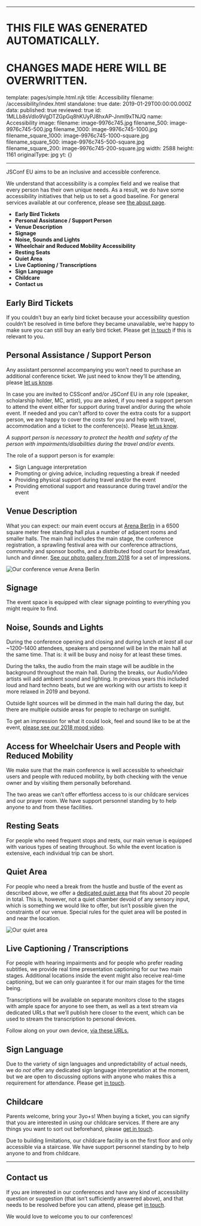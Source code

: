 ----

# THIS FILE WAS GENERATED AUTOMATICALLY.
# CHANGES MADE HERE WILL BE OVERWRITTEN.

template: pages/simple.html.njk
title: Accessibility
filename: /accessibility/index.html
standalone: true
date: 2019-01-29T00:00:00.000Z
data:
  published: true
  reviewed: true
  id: 1MLLb8sVdlo9VgDTZGpGq8hKUyPJ8hxAP-JnmI9xTNJQ
  name: Accessibility
  image:
    filename: image-9976c745.jpg
    filename_500: image-9976c745-500.jpg
    filename_1000: image-9976c745-1000.jpg
    filename_square_1000: image-9976c745-1000-square.jpg
    filename_square_500: image-9976c745-500-square.jpg
    filename_square_200: image-9976c745-200-square.jpg
    width: 2588
    height: 1161
    originalType: jpg
yt: {}

----


JSConf EU aims to be an inclusive and accessible conference.

We understand that accessibility is a complex field and we realise that every
person has their own unique needs. As a result, we do have some accessibility
initiatives that help us to set a good baseline. For general services available
at our conference, please see [the about page](/about).

- **Early Bird Tickets**
- **Personal Assistance / Support Person**
- **Venue Description**
- **Signage**
- **Noise, Sounds and Lights**
- **Wheelchair and Reduced Mobility Accessibility**
- **Resting Seats**
- **Quiet Area**
- **Live Captioning / Transcriptions**
- **Sign Language**
- **Childcare**
- **Contact us**


## Early Bird Tickets

If you couldn’t buy an early bird ticket because your accessibility question
couldn’t be resolved in time before they became unavailable, we’re happy to
make sure you can still buy an early bird ticket. Please get [in
touch](mailto:contact@jsconf.eu) if this is relevant to you.




## Personal Assistance / Support Person

Any assistant personnel accompanying you won’t need to purchase an additional
conference ticket. We just need to know they’ll be attending, please [let us
know](mailto:contact@jsconf.eu?subject=Personal%20Assistance).

In case you are invited to CSSconf and/or JSConf EU in any role (speaker,
scholarship holder, MC, artist), you are asked, if you need a support person to
attend the event either for support during travel and/or during the whole
event. If needed and you can’t afford to cover the extra costs for a support
person, we are happy to cover the costs for you and help with travel,
accommodation and a ticket to the conference(s). Please [let us
know](mailto:contact@jsconf.eu?subject=Personal%20Assistance).

_A support person is necessary to protect the health and safety of the person
with impairments/disabilities during the travel and/or events._

The role of a support person is for example: 
* Sign Language interpretation* Prompting or giving advice, including
requesting a break if needed* Providing physical support during travel and/or
the event* Providing emotional support and reassurance during travel and/or
the event

## Venue Description

What you can expect: our main event occurs at [Arena
Berlin](https://www.arena.berlin) in a 6500 square meter free standing hall
plus a number of adjacent rooms and smaller halls. The main hall includes the
main stage, the conference registration, a sprawling festival area with our
conference attractions, community and sponsor booths, and a distributed food
court for breakfast, lunch and dinner. [See our photo gallery from
2018](https://2018.jsconf.eu/news/photos/) for a set of impressions.

![Our conference venue Arena
Berlin](contents:images/cms/image-9976c745-1000.jpg)

## Signage

The event space is equipped with clear signage pointing to everything you might
require to find.

## Noise, Sounds and Lights

During the conference opening and closing and during lunch _at least_ all our
~1200–1400 attendees, speakers and personnel will be in the main hall at the
same time. That is: it will be busy and noisy for at least these times.

During the talks, the audio from the main stage will be audible in the
background throughout the main hall. During the breaks, our Audio/Video artists
will add ambient sound and lighting. In previous years this included loud and
hard techno beats, but we are working with our artists to keep it more relaxed
in 2019 and beyond.

Outside light sources will be dimmed in the main hall during the day, but there
are multiple outside areas for people to recharge on sunlight.

To get an impression for what it could look, feel and sound like to be at the
event, [please see our 2018 mood
video](https://www.youtube.com/watch?v=zNk28iHdoFk).

## Access for Wheelchair Users and People with Reduced Mobility

We make sure that the main conference is well accessible to wheelchair users
and people with reduced mobility, by both checking with the venue owner and by
visiting them personally beforehand.

The two areas we can’t offer effortless access to is our childcare services and
our prayer room. We have support personnel standing by to help anyone to and
from these facilities.

## Resting Seats

For people who need frequent stops and rests, our main venue is equipped with
various types of seating throughout. So while the event location is extensive,
each individual trip can be short.

## Quiet Area

For people who need a break from the hustle and bustle of the event as
described above, we offer a [dedicated quiet
area](https://www.arena.berlin/wp-content/uploads/2015/03/XELJANZ_Launch_Party@Badeschiff_29-Juni-2017_005-1-1.jpg)
that fits about 20 people in total. This is, however, not a quiet chamber
devoid of any sensory input, which is something we would like to offer, but
isn’t possible given the constraints of our venue. Special rules for the quiet
area will be posted in and near the location.

![Our quiet area](contents:images/cms/image-a811a3c5-1000.jpg)

## Live Captioning / Transcriptions

For people with hearing impairments and for people who prefer reading
subtitles, we provide real time presentation captioning for our two main
stages. Additional locations inside the event might also receive real-time
captioning, but we can only guarantee it for our main stages for the time
being. 

Transcriptions will be available on separate monitors close to the stages with
ample space for anyone to see them, as well as a text stream via dedicated URLs
that we’ll publish here closer to the event, which can be used to stream the
transcription to personal devices.

Follow along on your own device, [via these
URLs.](https://docs.google.com/document/d/e/2PACX-1vS1X_9muJqy_L3x-k55aXnuOudzugaL4RIgF3TbhFaHiG_MB5oM_6jdgoo3p76WtePz2Ry9N4IjVbRU/pub)


## Sign Language

Due to the variety of sign languages and unpredictability of actual needs, we
do _not_ offer any dedicated sign language interpretation at the moment, but we
are open to discussing options with anyone who makes this a requirement for
attendance. Please get [in touch](mailto:contact@jsconf.eu).

## Childcare

Parents welcome, bring your 3yo+s! When buying a ticket, you can signify that
you are interested in using our childcare services. If there are any things you
want to sort out beforehand, please [get in
touch](mailto:contact@jsconf.eu?subject=Childcare).

Due to building limitations, our childcare facility is on the first floor and
only accessible via a staircase. We have support personnel standing by to help
anyone to and from childcare.

* * * 

## Contact us

If you are interested in our conferences and have any kind of accessibility
question or suggestion (that isn’t sufficiently answered above), and that needs
to be resolved before you can attend, please get [in
touch](mailto:contact@jsconf.eu).

We would love to welcome you to our conferences!


